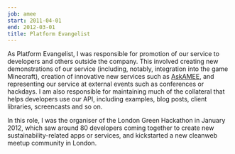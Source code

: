 ```yaml
---
job: amee
start: 2011-04-01
end: 2012-03-01
title: Platform Evangelist
---
```

As Platform Evangelist, I was responsible for promotion of our service to developers and others outside the company. This involved creating new demonstrations of our service (including, notably, integration into the game Minecraft), creation of innovative new services such as [AskAMEE](ask.amee.com), and representing our service at external events such as conferences or hackdays. I am also responsible for maintaining much of the collateral that helps developers use our API, including examples, blog posts, client libraries, screencasts and so on.

In this role, I was the organiser of the London Green Hackathon in January 2012, which saw around 80 developers coming together to create new sustainability-related apps or services, and kickstarted a new cleanweb meetup community in London.